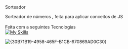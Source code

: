 Sorteador


Sorteador de números , feita para aplicar conceitos de JS
<Br>
<Br>
Feita com a seguintes Tecnologias 
<Br>
[![My Skills](https://skillicons.dev/icons?i=js,html,css)](https://skillicons.dev)

![{30B71B19-4958-465F-B1CB-670869AD0C30}](https://github.com/user-attachments/assets/60136a11-9206-47fe-9497-bf712fc5a802)

